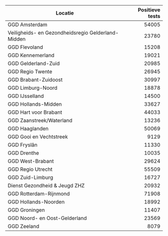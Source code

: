 | Locatie | Positieve tests |
|---------|----------------:|
| GGD Amsterdam                            | 54005 |
| Veiligheids- en Gezondheidsregio Gelderland-Midden | 23780 |
| GGD Flevoland                            | 15208 |
| GGD Kennemerland                         | 19021 |
| GGD Gelderland-Zuid                      | 20985 |
| GGD Regio Twente                         | 26945 |
| GGD Brabant-Zuidoost                     | 30997 |
| GGD Limburg-Noord                        | 18878 |
| GGD IJsselland                           | 14500 |
| GGD Hollands-Midden                      | 33627 |
| GGD Hart voor Brabant                    | 44033 |
| GGD Zaanstreek/Waterland                 | 13236 |
| GGD Haaglanden                           | 50069 |
| GGD Gooi en Vechtstreek                  |  9129 |
| GGD Fryslân                              | 11330 |
| GGD Drenthe                              | 10035 |
| GGD West-Brabant                         | 29624 |
| GGD Regio Utrecht                        | 55509 |
| GGD Zuid-Limburg                         | 16727 |
| Dienst Gezondheid & Jeugd ZHZ            | 20932 |
| GGD Rotterdam-Rijnmond                   | 71908 |
| GGD Hollands-Noorden                     | 18992 |
| GGD Groningen                            | 11407 |
| GGD Noord- en Oost-Gelderland            | 23569 |
| GGD Zeeland                              |  8079 |
